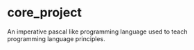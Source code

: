 # core_project

An imperative pascal like programming language used to teach programming language principles.
